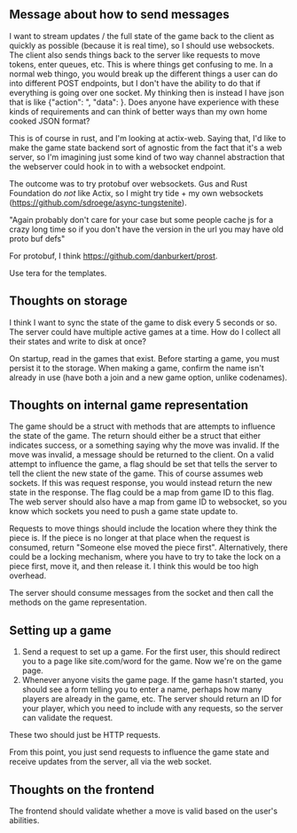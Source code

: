 ## Message about how to send messages

I want to stream updates / the full state of the game back to the client as quickly as possible (because it is real time), so I should use websockets. The client also sends things back to the server like requests to move tokens, enter queues, etc. This is where things get confusing to me. In a normal web thingo, you would break up the different things a user can do into different POST endpoints, but I don't have the ability to do that if everything is going over one socket. My thinking then is instead I have json that is like {"action": <action>", "data": <data>}. Does anyone have experience with these kinds of requirements and can think of better ways than my own home cooked JSON format?

This is of course in rust, and I'm looking at actix-web. Saying that, I'd like to make the game state backend sort of agnostic from the fact that it's a web server, so I'm imagining just some kind of two way channel abstraction that the webserver could hook in to with a websocket endpoint.

The outcome was to try protobuf over websockets. Gus and Rust Foundation do _not_ like Actix, so I might try tide + my own websockets (https://github.com/sdroege/async-tungstenite).

"Again probably don't care for your case but some people cache js for a crazy long time so if you don't have the version in the url you may have old proto buf defs"

For protobuf, I think https://github.com/danburkert/prost.

Use tera for the templates.

## Thoughts on storage

I think I want to sync the state of the game to disk every 5 seconds or so. The server could have multiple active games at a time. How do I collect all their states and write to disk at once?

On startup, read in the games that exist. Before starting a game, you must persist it to the storage. When making a game, confirm the name isn't already in use (have both a join and a new game option, unlike codenames).

## Thoughts on internal game representation

The game should be a struct with methods that are attempts to influence the state of the game. The return should either be a struct that either indicates success, or a something saying why the move was invalid. If the move was invalid, a message should be returned to the client. On a valid attempt to influence the game, a flag should be set that tells the server to tell the client the new state of the game. This of course assumes web sockets. If this was request response, you would instead return the new state in the response. The flag could be a map from game ID to this flag. The web server should also have a map from game ID to websocket, so you know which sockets you need to push a game state update to.

Requests to move things should include the location where they think the piece is. If the piece is no longer at that place when the request is consumed, return "Someone else moved the piece first". Alternatively, there could be a locking mechanism, where you have to try to take the lock on a piece first, move it, and then release it. I think this would be too high overhead.

The server should consume messages from the socket and then call the methods on the game representation.

## Setting up a game

1. Send a request to set up a game. For the first user, this should redirect you to a page like site.com/word for the game. Now we're on the game page.
2. Whenever anyone visits the game page. If the game hasn't started, you should see a form telling you to enter a name, perhaps how many players are already in the game, etc. The server should return an ID for your player, which you need to include with any requests, so the server can validate the request.

These two should just be HTTP requests.

From this point, you just send requests to influence the game state and receive updates from the server, all via the web socket.

## Thoughts on the frontend
The frontend should validate whether a move is valid based on the user's abilities.
